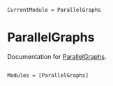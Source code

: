 ```@meta
CurrentModule = ParallelGraphs
```

# ParallelGraphs

Documentation for [ParallelGraphs](https://github.com/KassFlute/ParallelGraphs.jl).

```@index
```

```@autodocs
Modules = [ParallelGraphs]
```
